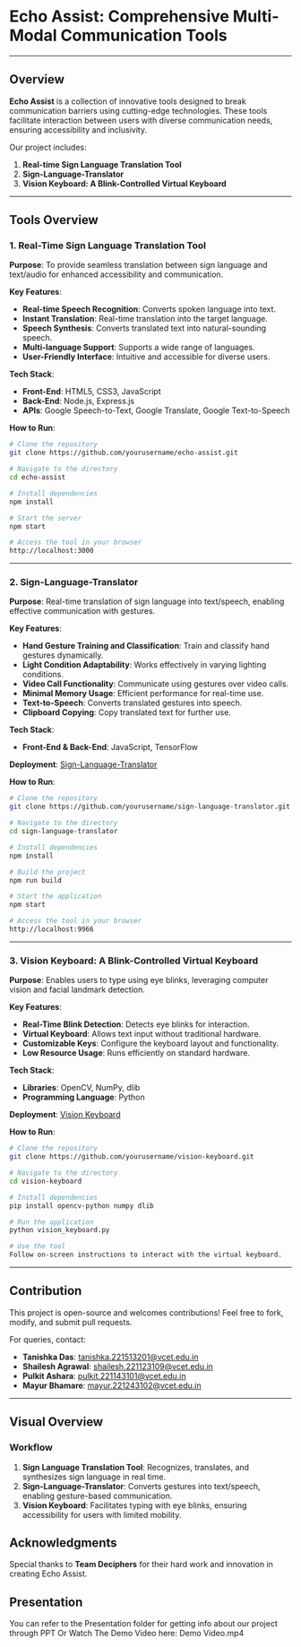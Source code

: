 # Echo Assist: Comprehensive Multi-Modal Communication Tools

---

## Overview
**Echo Assist** is a collection of innovative tools designed to break communication barriers using cutting-edge technologies. These tools facilitate interaction between users with diverse communication needs, ensuring accessibility and inclusivity.

Our project includes:
1. **Real-time Sign Language Translation Tool**
2. **Sign-Language-Translator**
3. **Vision Keyboard: A Blink-Controlled Virtual Keyboard**

---

## Tools Overview

### 1. Real-Time Sign Language Translation Tool

**Purpose**: To provide seamless translation between sign language and text/audio for enhanced accessibility and communication.

**Key Features**:
- **Real-time Speech Recognition**: Converts spoken language into text.
- **Instant Translation**: Real-time translation into the target language.
- **Speech Synthesis**: Converts translated text into natural-sounding speech.
- **Multi-language Support**: Supports a wide range of languages.
- **User-Friendly Interface**: Intuitive and accessible for diverse users.

**Tech Stack**:
- **Front-End**: HTML5, CSS3, JavaScript
- **Back-End**: Node.js, Express.js
- **APIs**: Google Speech-to-Text, Google Translate, Google Text-to-Speech

**How to Run**:
```bash
# Clone the repository
git clone https://github.com/yourusername/echo-assist.git

# Navigate to the directory
cd echo-assist

# Install dependencies
npm install

# Start the server
npm start

# Access the tool in your browser
http://localhost:3000
```

---

### 2. Sign-Language-Translator

**Purpose**: Real-time translation of sign language into text/speech, enabling effective communication with gestures.

**Key Features**:
- **Hand Gesture Training and Classification**: Train and classify hand gestures dynamically.
- **Light Condition Adaptability**: Works effectively in varying lighting conditions.
- **Video Call Functionality**: Communicate using gestures over video calls.
- **Minimal Memory Usage**: Efficient performance for real-time use.
- **Text-to-Speech**: Converts translated gestures into speech.
- **Clipboard Copying**: Copy translated text for further use.

**Tech Stack**:
- **Front-End & Back-End**: JavaScript, TensorFlow

**Deployment**: [Sign-Language-Translator](https://sllllt.netlify.app/)

**How to Run**:
```bash
# Clone the repository
git clone https://github.com/yourusername/sign-language-translator.git

# Navigate to the directory
cd sign-language-translator

# Install dependencies
npm install

# Build the project
npm run build

# Start the application
npm start

# Access the tool in your browser
http://localhost:9966
```

---

### 3. Vision Keyboard: A Blink-Controlled Virtual Keyboard

**Purpose**: Enables users to type using eye blinks, leveraging computer vision and facial landmark detection.

**Key Features**:
- **Real-Time Blink Detection**: Detects eye blinks for interaction.
- **Virtual Keyboard**: Allows text input without traditional hardware.
- **Customizable Keys**: Configure the keyboard layout and functionality.
- **Low Resource Usage**: Runs efficiently on standard hardware.

**Tech Stack**:
- **Libraries**: OpenCV, NumPy, dlib
- **Programming Language**: Python

**Deployment**: [Vision Keyboard](https://simuuuu.netlify.app/)

**How to Run**:
```bash
# Clone the repository
git clone https://github.com/yourusername/vision-keyboard.git

# Navigate to the directory
cd vision-keyboard

# Install dependencies
pip install opencv-python numpy dlib

# Run the application
python vision_keyboard.py

# Use the tool
Follow on-screen instructions to interact with the virtual keyboard.
```
---

## Contribution
This project is open-source and welcomes contributions! Feel free to fork, modify, and submit pull requests.

For queries, contact:
- **Tanishka Das**: tanishka.221513201@vcet.edu.in
- **Shailesh Agrawal**: shailesh.221123109@vcet.edu.in
- **Pulkit Ashara**: pulkit.221143101@vcet.edu.in
- **Mayur Bhamare**: mayur.221243102@vcet.edu.in

---

## Visual Overview

### Workflow
1. **Sign Language Translation Tool**: Recognizes, translates, and synthesizes sign language in real time.
2. **Sign-Language-Translator**: Converts gestures into text/speech, enabling gesture-based communication.
3. **Vision Keyboard**: Facilitates typing with eye blinks, ensuring accessibility for users with limited mobility.

## Acknowledgments
Special thanks to **Team Deciphers** for their hard work and innovation in creating Echo Assist.

## Presentation
You can refer to the Presentation folder for getting info about our project through PPT
Or Watch The Demo Video here: Demo Video.mp4

